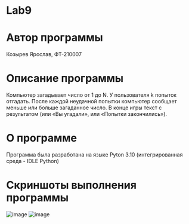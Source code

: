 # Lab9
# Автор программы
Козырев Ярослав, ФТ-210007
# Описание программы
Компьютер загадывает число от 1 до N. У пользователя k попыток отгадать. После каждой неудачной попытки компьютер сообщает меньше или больше загаданное число. В конце игры текст с результатом (или «Вы угадали», или «Попытки закончились»). 
# О программе
Программа была разработана на языке Pyton 3.10 (интегрированная среда - IDLE Python)
# Скриншоты выполнения программы
![image](https://user-images.githubusercontent.com/122468979/214664944-5ad1d545-6934-4a58-a7ea-16c47a7be391.png)
![image](https://user-images.githubusercontent.com/122468979/214665261-dd1d8232-d512-4ccc-9189-288abfe1f6b8.png)
